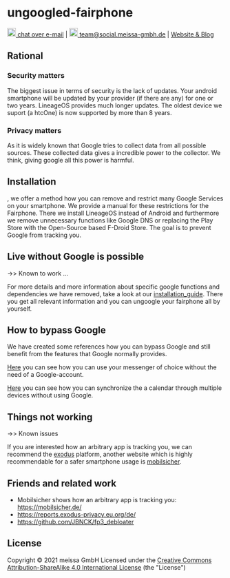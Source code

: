# ungoogled-fairphone

[<img src="https://domaindrivenarchitecture.org/img/delta-chat.svg" width=20 alt="DeltaChat"> chat over e-mail](mailto:buero@meissa-gmbh.de?subject=community-chat) | [<img src="https://meissa-gmbh.de/img/community/Mastodon_Logotype.svg" width=20 alt="team@social.meissa-gmbh.de"> team@social.meissa-gmbh.de](https://social.meissa-gmbh.de/@team) | [Website & Blog](https://domaindrivenarchitecture.org)

## Rational
### Security matters
The biggest issue in terms of security is the lack of updates. Your android smartphone will be updated by your provider (if there are any) for one or two years. LineageOS provides much longer updates. The oldest device we suport (a htcOne) is now supported by more than 8 years.

### Privacy matters
As it is widely known that Google tries to collect data from all possible sources. These collected data gives a incredible power to the collector. We think, giving google all this power is harmful.

## Installation
, we offer a method how you can remove and restrict many Google Services on your smartphone. We provide a manual for these restrictions for the Fairphone. There we install LineageOS instead of Android and furthermore we remove unnecessary functions like Google DNS or replacing the Play Store with the Open-Source based F-Droid Store. The goal is to prevent Google from tracking you.

## Live without Google is possible

->> Known to work ...


For more details and more information about specific google functions and dependencies we have removed, take a look at our [installation_guide][guide]. There you get all relevant information and you can ungoogle your fairphone all by yourself.

## How to bypass Google

We have created some references how you can bypass Google and still benefit from the features that Google normally provides.

[Here][messenger] you can see how you can use your messenger of choice without the need of a Google-account.

[Here][calendar] you can see how you can synchronize the a calendar through multiple devices without using Google.

## Things not working

->> Known issues


If you are interested how an arbitrary app is tracking you, we can recommend the [exodus][privacy] platform, another website which is highly recommendable for a safer smartphone usage is [mobilsicher][privacyII].



## Friends and related work

* Mobilsicher shows how an arbitrary app is tracking you: https://mobilsicher.de/
* https://reports.exodus-privacy.eu.org/de/
* https://github.com/JBNCK/fp3_debloater


## License

Copyright © 2021 meissa GmbH
Licensed under the [Creative Commons Attribution-ShareAlike 4.0 International License](LICENSE) (the "License")

[guide]: https://gitlab.com/domaindrivenarchitecture/ungoogled-fairphone/-/blob/main/installation_guide.md
[privacy]: https://reports.exodus-privacy.eu.org/de/
[messenger]: https://gitlab.com/domaindrivenarchitecture/ungoogled-fairphone/-/blob/main/messenger_without_PlayStore.md
[calendar]: https://gitlab.com/domaindrivenarchitecture/ungoogled-fairphone/-/blob/main/sync_calender.md
[privacyII]: https://mobilsicher.de/

